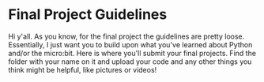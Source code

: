 # Final Project Guidelines
Hi y'all. As you know, for the final project the guidelines are pretty loose. Essentially, I just want you to build upon what you've learned about Python and/or the micro:bit.
Here is where you'll submit your final projects. Find the folder with your name on it and upload your code and any other things you think might be helpful,
like pictures or videos!
